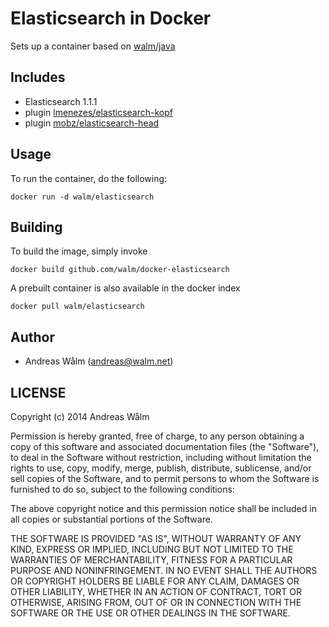 # Elasticsearch in Docker

Sets up a container based on [walm/java](https://github.com/walm/docker-java)

## Includes

  * Elasticsearch 1.1.1
  * plugin [lmenezes/elasticsearch-kopf](https://github.com/lmenezes/elasticsearch-kopf)
  * plugin [mobz/elasticsearch-head](https://github.com/mobz/elasticsearch-head)

## Usage

To run the container, do the following:

    docker run -d walm/elasticsearch

## Building

To build the image, simply invoke

    docker build github.com/walm/docker-elasticsearch

A prebuilt container is also available in the docker index

    docker pull walm/elasticsearch

## Author

  * Andreas Wålm (<andreas@walm.net>)

## LICENSE

Copyright (c) 2014 Andreas Wålm

Permission is hereby granted, free of charge, to any person obtaining a copy
of this software and associated documentation files (the "Software"), to deal
in the Software without restriction, including without limitation the rights
to use, copy, modify, merge, publish, distribute, sublicense, and/or sell
copies of the Software, and to permit persons to whom the Software is
furnished to do so, subject to the following conditions:

The above copyright notice and this permission notice shall be included in
all copies or substantial portions of the Software.

THE SOFTWARE IS PROVIDED "AS IS", WITHOUT WARRANTY OF ANY KIND, EXPRESS OR
IMPLIED, INCLUDING BUT NOT LIMITED TO THE WARRANTIES OF MERCHANTABILITY,
FITNESS FOR A PARTICULAR PURPOSE AND NONINFRINGEMENT. IN NO EVENT SHALL THE
AUTHORS OR COPYRIGHT HOLDERS BE LIABLE FOR ANY CLAIM, DAMAGES OR OTHER
LIABILITY, WHETHER IN AN ACTION OF CONTRACT, TORT OR OTHERWISE, ARISING FROM,
OUT OF OR IN CONNECTION WITH THE SOFTWARE OR THE USE OR OTHER DEALINGS IN
THE SOFTWARE.
